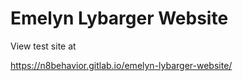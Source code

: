 # Emelyn Lybarger Website

View test site at

https://n8behavior.gitlab.io/emelyn-lybarger-website/


